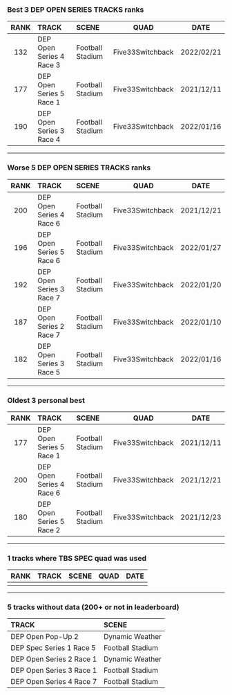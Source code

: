 ### Best 3 DEP OPEN SERIES TRACKS ranks
|RANK|TRACK|SCENE|QUAD|DATE|
|:---:|:---|:---|:---:|:---:|
|132|DEP Open Series 4 Race 3|Football Stadium|Five33Switchback|2022/02/21|
|177|DEP Open Series 5 Race 1|Football Stadium|Five33Switchback|2021/12/11|
|190|DEP Open Series 3 Race 4|Football Stadium|Five33Switchback|2022/01/16|
---
### Worse 5 DEP OPEN SERIES TRACKS ranks
|RANK|TRACK|SCENE|QUAD|DATE|
|:---:|:---|:---|:---:|:---:|
|200|DEP Open Series 4 Race 6|Football Stadium|Five33Switchback|2021/12/21|
|196|DEP Open Series 5 Race 6|Football Stadium|Five33Switchback|2022/01/27|
|192|DEP Open Series 3 Race 7|Football Stadium|Five33Switchback|2022/01/20|
|187|DEP Open Series 2 Race 7|Football Stadium|Five33Switchback|2022/01/10|
|182|DEP Open Series 3 Race 5|Football Stadium|Five33Switchback|2022/01/16|
---
### Oldest 3 personal best
|RANK|TRACK|SCENE|QUAD|DATE|
|:---:|:---|:---|:---:|:---:|
|177|DEP Open Series 5 Race 1|Football Stadium|Five33Switchback|2021/12/11|
|200|DEP Open Series 4 Race 6|Football Stadium|Five33Switchback|2021/12/21|
|180|DEP Open Series 5 Race 2|Football Stadium|Five33Switchback|2021/12/23|
---
### 1 tracks where TBS SPEC quad was used
|RANK|TRACK|SCENE|QUAD|DATE|
|:---:|:---|:---|:---:|:---:|
||||||
---
### 5 tracks without data (200+ or not in leaderboard)
|TRACK|SCENE|
|:---|:---|
|DEP Open Pop-Up 2|Dynamic Weather|
|DEP Spec Series 1 Race 5|Football Stadium|
|DEP Open Series 2 Race 1|Dynamic Weather|
|DEP Open Series 3 Race 1|Football Stadium|
|DEP Open Series 4 Race 7|Football Stadium|
